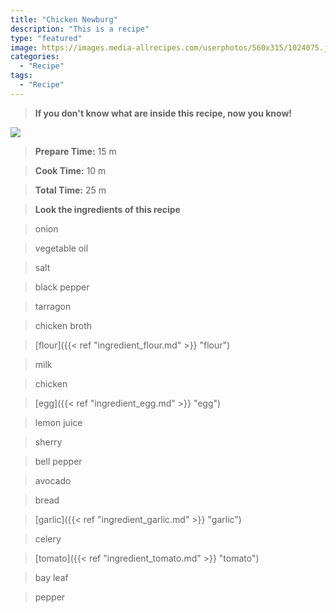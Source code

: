 ```yaml
---
title: "Chicken Newburg"
description: "This is a recipe"
type: "featured"
image: https://images.media-allrecipes.com/userphotos/560x315/1024075.jpg
categories: 
  - "Recipe"
tags: 
  - "Recipe"
---
```



>**If you don't know what are inside this recipe, now you know!**

![](../images/Recipes-Banner.jpg)
> **Prepare Time:** 15 m


> **Cook Time:** 10 m


> **Total Time:** 25 m

> **Look the ingredients of this recipe**

> onion

> vegetable oil

> salt

> black pepper

> tarragon

> chicken broth

> [flour]({{< ref "ingredient_flour.md" >}} "flour")

> milk

> chicken

> [egg]({{< ref "ingredient_egg.md" >}} "egg")

> lemon juice

> sherry

> bell pepper

> avocado

> bread

> [garlic]({{< ref "ingredient_garlic.md" >}} "garlic")

> celery

> [tomato]({{< ref "ingredient_tomato.md" >}} "tomato")

> bay leaf

> pepper

